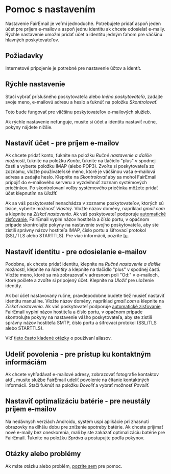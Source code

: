 # Pomoc s nastavením

Nastavenie FairEmail je veľmi jednoduché. Potrebujete pridať aspoň jeden účet pre príjem e-mailov a aspoň jednu identitu ak chcete odosielať e-maily. Rýchle nastavenie umožní pridať účet a identitu jedným ťahom pre väčšinu hlavných poskytovateľov.

## Požiadavky

Internetové pripojenie je potrebné pre nastavenie účtov a identít.

## Rýchle nastavenie

Stačí vybrať príslušného poskytovateľa alebo *Iného poskytovateľa*, zadajte svoje meno, e-mailovú adresu a heslo a ťuknúť na položku *Skontrolovať*.

Toto bude fungovať pre väčšinu poskytovateľov e-mailových služieb.

Ak rýchle nastavenie nefunguje, musíte si účet a identitu nastaviť ručne, pokyny nájdete nižšie.

## Nastaviť účet - pre príjem e-mailov

Ak chcete pridať konto, ťuknite na položku *Ručné nastavenie a ďalšie možnosti*, ťuknite na položku *Konta*, ťuknite na tlačidlo "plus" v spodnej časti a vyberte položku IMAP (alebo POP3). Zvoľte si poskytovateľa zo zoznamu, vložte používateľské meno, ktoré je väčšinou vaša e-mailová adresa a zadajte heslo. Klepnite na *Skontrolovať* aby sa mohol FairEmail pripojiť do e-mailového serveru a vyzdvihnúť zoznam systémových priečinkov. Po skontrolovaní voľby systémového priečinka môžete pridať účet klepnutím na *Uložiť*.

Ak sa váš poskytovateľ nenachádza v zozname poskytovateľov, ktorých sú tisíce, vyberte možnosť *Vlastný*. Vložte názov domény, napríklad *gmail.com* a klepnite na *Získať nastavenia*. Ak váš poskytovateľ podporuje [automatické zisťovanie](https://tools.ietf.org/html/rfc6186), FairEmail vyplní názov hostiteľa a číslo portu, v opačnom prípade skontrolujte pokyny na nastavenie svojho poskytovateľa, aby ste zistili správny názov hostiteľa IMAP, číslo portu a šifrovací protokol (SSL/TLS alebo STARTTLS). Pre viac informácií, pozrite [tu](https://github.com/34j/FairEmailFree/blob/master/FAQ.md#authorizing-accounts).

## Nastaviť identitu - pre odosielanie e-mailov

Podobne, ak chcete pridať identitu, klepnite na *Ručné nastavenie a ďalšie možnosti*, klepnite na *Identity* a klepnite na tlačidlo "plus" v spodnej časti. Vložte meno, ktoré sa má zobrazovať v adresnom poli "Od:" v e-mailoch, ktoré pošlete a zvoľte si pripojený účet. Klepnite na *Uložiť* pre uloženie identity.

Ak bol účet nastavovaný ručne, pravdepodobne budete tiež musieť nastaviť identitu manuálne. Vložte názov domény, napríklad *gmail.com* a klepnite na *Získať nastavenia*. Ak váš poskytovateľ podporuje [automatické zisťovanie](https://tools.ietf.org/html/rfc6186), FairEmail vyplní názov hostiteľa a číslo portu, v opačnom prípade skontrolujte pokyny na nastavenie vášho poskytovateľa, aby ste zistili správny názov hostiteľa SMTP, číslo portu a šifrovací protokol (SSL/TLS alebo STARTTLS).

Viď [tieto často kladené otázky](https://github.com/34j/FairEmailFree/blob/master/FAQ.md#FAQ9) o používaní aliasov.

## Udeliť povolenia - pre prístup ku kontaktným informáciám

Ak chcete vyhľadávať e-mailové adresy, zobrazovať fotografie kontaktov atď., musíte službe FairEmail udeliť povolenie na čítanie kontaktných informácií. Stačí ťuknúť na položku *Dovoliť* a vybrať možnosť *Povoliť*.

## Nastaviť optimalizáciu batérie - pre neustály príjem e-mailov

Na nedávnych verziách Androidu, systém uspí aplikácie pri zhasnutí obrazovky na dlhšiu dobu pre zníženie spotreby batérie. Ak chcete prijímať nové e-maily bez oneskorenia, mali by ste zakázať optimalizáciu batérie pre FairEmail. Ťuknite na položku *Správa* a postupujte podľa pokynov.

## Otázky alebo problémy

Ak máte otázku alebo problém, [pozrite sem](https://github.com/34j/FairEmailFree/blob/master/FAQ.md) pre pomoc.